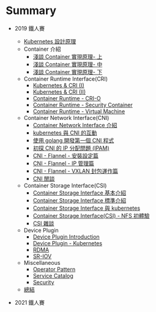 # Summary

* 2019 鐵人賽
    * [Kubernetes 設計原理](2019/overview/day1.md)
    * Container 介紹
        * [淺談 Container 實現原理- 上](2019/container/day2.md)
        * [淺談 Container 實現原理- 中](2019/container/day3.md)
        * [淺談 Container 實現原理- 下](2019/container/day4.md)
    * Container Runtime Interface(CRI)
        * [Kubernetes & CRI (I)](2019/runtime/day5.md)
        * [Kubernetes & CRI (II)](2019/runtime/day6.md)
        * [Container Runtime - CRI-O](2019/runtime/day7.md)
        * [Container Runtime - Security Container](2019/runtime/day8.md)
        * [Container Runtime - Virtual Machine](2019/runtime/day9.md)
    * Container Network Interface(CNI)
        * [Container Network Interface 介紹](2019/network/day10.md)
        * [kubernetes 與 CNI 的互動](2019/network/day11.md)
        * [使用 golang 開發第一個 CNI 程式](2019/network/day12.md)
        * [初探 CNI 的 IP 分配問題 (IPAM)](2019/network/day13.md)
        * [CNI - Flannel - 安裝設定篇](2019/network/day14.md)
        * [CNI - Flannel - IP 管理篇](2019/network/day15.md)
        * [CNI - Flannel - VXLAN 封包運作篇](2019/network/day16.md)
        * [CNI 閒談](2019/network/day17.md)
    * Container Storage Interface(CSI)
        * [Container Storage Interface 基本介紹](2019/storage/day18.md)
        * [Container Storage Interface 標準介紹](2019/storage/day19.md)
        * [Container Storage Interface 與 kubernetes](2019/storage/day20.md)
        * [Container Storage Interface(CSI) - NFS 初體驗](2019/storage/day21.md)
        * [CSI 雜談](2019/storage/day22.md)
    * Device Plugin
        * [Device Plugin Introduction](2019/device-plugin/day23.md)
        * [Device Plugin - Kubernetes](2019/device-plugin/day24.md)
        * [RDMA](2019/device-plugin/day25.md)
        * [SR-IOV](2019/device-plugin/day26.md)
    * Miscellaneous
        * [Operator Pattern](2019/extension/day27.md)
        * [Service Catalog](2019/extension/day28.md)
        * [Security](2019/security/day29.md)
    * [總結](2019/summary/day30.md)



* 2021 鐵人賽
